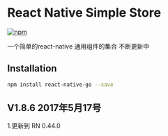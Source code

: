 # React Native Simple Store

[![npm](https://img.shields.io/npm/dm/localeval.svg)](https://www.npmjs.com/package/react-native-go)

一个简单的react-native 通用组件的集合 不断更新中

## Installation

```bash
npm install react-native-go --save

```
## V1.8.6 2017年5月17号
1.更新到 RN 0.44.0